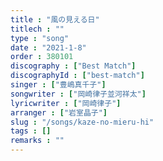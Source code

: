 ```yaml
---
title : "風の見える日"
titlech : ""
type : "song"
date : "2021-1-8"
order : 380101
discography : ["Best Match"]
discographyId : ["best-match"]
singer : ["豊嶋真千子"]
songwriter : ["岡崎律子並河祥太"]
lyricwriter : ["岡崎律子"]
arranger : ["岩室晶子"]
slug : "/songs/kaze-no-mieru-hi"
tags : []
remarks : ""
---
```


